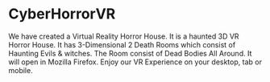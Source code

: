 # CyberHorrorVR
We have created a Virtual Reality Horror House. It is a haunted 3D VR Horror House. It has 3-Dimensional 2 Death Rooms which consist of Haunting Evils &amp; witches. The Room consist of Dead Bodies All Around. It will open in Mozilla Firefox. Enjoy our VR Experience on your desktop, tab or mobile.
